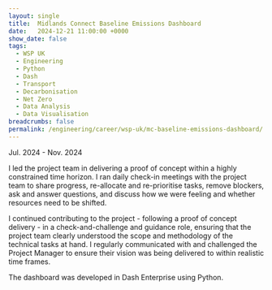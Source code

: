 ```yaml
---
layout: single
title:  Midlands Connect Baseline Emissions Dashboard
date:   2024-12-21 11:00:00 +0000
show_date: false
tags: 
  - WSP UK
  - Engineering
  - Python
  - Dash
  - Transport
  - Decarbonisation
  - Net Zero
  - Data Analysis
  - Data Visualisation
breadcrumbs: false
permalink: /engineering/career/wsp-uk/mc-baseline-emissions-dashboard/
---
```

Jul. 2024 - Nov. 2024

I led the project team in delivering a proof of concept within a highly constrained time horizon. 
I ran daily check-in meetings with the project team to share progress, re-allocate and re-prioritise tasks, remove blockers, ask and answer questions, and discuss how we were feeling and whether resources need to be shifted.

I continued contributing to the project - following a proof of concept delivery - in a check-and-challenge and guidance
role, ensuring that the project team clearly understood the scope and methodology of the technical tasks at hand.
I regularly communicated with and challenged the Project Manager to ensure their vision was being delivered to within realistic time frames.

The dashboard was developed in Dash Enterprise using Python.